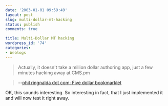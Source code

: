 ```yaml
---
date: '2003-01-01 09:59:49'
layout: post
slug: multi-dollar-mt-hacking
status: publish
comments: true

title: Multi-Dollar MT hacking
wordpress_id: '74'
categories:
- Weblogs
---
```


> Actually, it doesn't take a million dollar authoring app, just a few minutes hacking away at CMS.pm
> 
> 

> 
> --[phil ringnalda dot com: Five dollar bookmarklet](http://philringnalda.com/archives/002438.php)




OK, this sounds interesting. So interesting in fact, that I just implemented it and will now test it right away.
